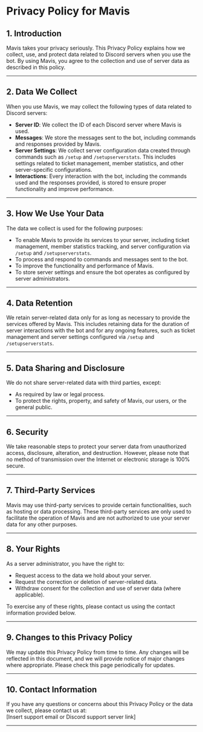 <link rel="stylesheet" type="text/css" href="styles.css">


# Privacy Policy for Mavis

## **1. Introduction**
Mavis takes your privacy seriously. This Privacy Policy explains how we collect, use, and protect data related to Discord servers when you use the bot. By using Mavis, you agree to the collection and use of server data as described in this policy.

---

## **2. Data We Collect**
When you use Mavis, we may collect the following types of data related to Discord servers:

- **Server ID**: We collect the ID of each Discord server where Mavis is used.
- **Messages**: We store the messages sent to the bot, including commands and responses provided by Mavis.
- **Server Settings**: We collect server configuration data created through commands such as `/setup` and `/setupserverstats`. This includes settings related to ticket management, member statistics, and other server-specific configurations.
- **Interactions**: Every interaction with the bot, including the commands used and the responses provided, is stored to ensure proper functionality and improve performance.

---

## **3. How We Use Your Data**
The data we collect is used for the following purposes:
- To enable Mavis to provide its services to your server, including ticket management, member statistics tracking, and server configuration via `/setup` and `/setupserverstats`.
- To process and respond to commands and messages sent to the bot.
- To improve the functionality and performance of Mavis.
- To store server settings and ensure the bot operates as configured by server administrators.

---

## **4. Data Retention**
We retain server-related data only for as long as necessary to provide the services offered by Mavis. This includes retaining data for the duration of server interactions with the bot and for any ongoing features, such as ticket management and server settings configured via `/setup` and `/setupserverstats`.

---

## **5. Data Sharing and Disclosure**
We do not share server-related data with third parties, except:
- As required by law or legal process.
- To protect the rights, property, and safety of Mavis, our users, or the general public.

---

## **6. Security**
We take reasonable steps to protect your server data from unauthorized access, disclosure, alteration, and destruction. However, please note that no method of transmission over the Internet or electronic storage is 100% secure.

---

## **7. Third-Party Services**
Mavis may use third-party services to provide certain functionalities, such as hosting or data processing. These third-party services are only used to facilitate the operation of Mavis and are not authorized to use your server data for any other purposes.

---

## **8. Your Rights**
As a server administrator, you have the right to:
- Request access to the data we hold about your server.
- Request the correction or deletion of server-related data.
- Withdraw consent for the collection and use of server data (where applicable).

To exercise any of these rights, please contact us using the contact information provided below.

---

## **9. Changes to this Privacy Policy**
We may update this Privacy Policy from time to time. Any changes will be reflected in this document, and we will provide notice of major changes where appropriate. Please check this page periodically for updates.

---

## **10. Contact Information**
If you have any questions or concerns about this Privacy Policy or the data we collect, please contact us at:  
[Insert support email or Discord support server link]

---
